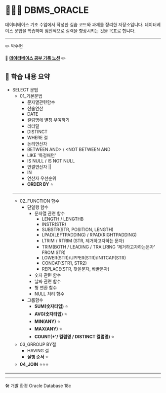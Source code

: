 # 🧑🏻‍💻 DBMS_ORACLE

데이터베이스 기초 수업에서 작성한 실습 코드와 과제를 정리한 저장소입니다.
데이터베이스 문법을 학습하며 점진적으로 실력을 향상시키는 것을 목표로 합니다.

---
:pencil2: 박수현

:paperclip: **[데이터베이스 공부 기록 노션](https://ubiquitous-woodpecker-cc5.notion.site/SQL-JDBC-9-5-2598e71b864f80af86a1c402ca478de9?source=copy_link)** :pencil2:

## 📘 학습 내용 요약
- SELECT 문법
  - 01_기본문법
    - 문자열관련함수
    - 산술연산
    - DATE
    - 컬럼명에 별칭 부여하기
    - 리터럴
    - DISTINCT
    - WHERE 절
    - 논리연산자
    - BETWEEN AND>  / <NOT BETWEEN AND
    - LIKE '특정패턴'
    - IS NULL / IS NOT NULL
    - 연결연산자 ||
    - IN
    - 연산자 우선순위
    - **ORDER BY** ⭐
  ---
  - 02_FUNCTION 함수
    - 단일행 함수
      - 문자열 관련 함수
        - LENGTH / LENGTHB
        - INSTR(STR)
        - SUBSTR(STR, POSITION, LENGTH)
        - LPAD(LEFTPADDING) / RPAD(RIGHTPADDING)
        - LTRIM / RTRIM (STR, 제거하고자하는 문자)
        - TRIM(BOTH / LEADING / TRAILRING '제거하고자하는문자' FROM STR)
        - LOWER(STR)/UPPER(STR)/INITCAP(STR)
        - CONCAT(STR1, STR2)
        - REPLACE(STR, 찾을문자, 바꿀문자)
      - 숫자 관련 함수
      - 날짜 관련 함수
      - 형 변환 함수
      - NULL 처리 함수
    - 그룹함수
      - **SUM(숫자타입)** ⭐
      - **AVG(숫자타입)** ⭐
      - **MIN(ANY)** ⭐
      - **MAX(ANY)** ⭐
      - **COUNT(*'/ 컬럼명 / DISTINCT 컬럼명)** ⭐
  - 03_GRROUP BY절
    - HAVING 절
    - **실행 순서** ⭐
  - **04_JOIN** ⭐⭐⭐
---

---
🛠 개발 환경
Oracle Database 18c

